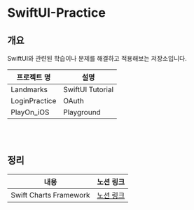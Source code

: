 # SwiftUI-Practice

## 개요
SwiftUI와 관련된 학습이나 문제를 해결하고 적용해보는 저장소입니다.
 
|프로젝트 명|설명|
|---|---|
|Landmarks|SwiftUI Tutorial|
|LoginPractice|OAuth|
|PlayOn_iOS|Playground|

<br></br>
## 정리
|내용|노션 링크|
|---|---|
|Swift Charts Framework|[노션 링크](https://delirious-podium-f4f.notion.site/Hello-Swift-Charts-31d2e41395a74fa1a07249ca66f40fed)|
